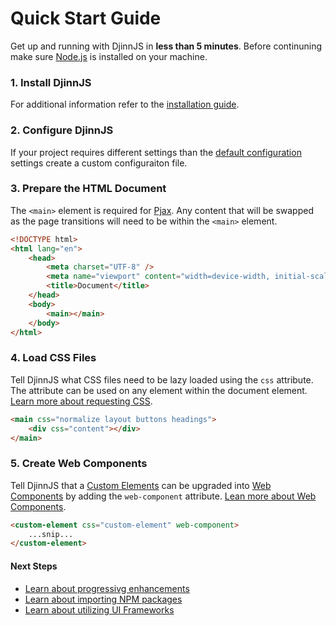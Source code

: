 # Quick Start Guide

Get up and running with DjinnJS in **less than 5 minutes**. Before continuning make sure [Node.js](https://nodejs.org/en/) is installed on your machine.

### 1. Install DjinnJS

For additional information refer to the [installation guide](/guides/installation).

### 2. Configure DjinnJS

If your project requires different settings than the [default configuration](/guides/configuration) settings create a custom configuraiton file.

### 3. Prepare the HTML Document

The `<main>` element is required for [Pjax](https://pjax.djinnjs.com/). Any content that will be swapped as the page transitions will need to be within the `<main>` element.

```html
<!DOCTYPE html>
<html lang="en">
    <head>
        <meta charset="UTF-8" />
        <meta name="viewport" content="width=device-width, initial-scale=1.0" />
        <title>Document</title>
    </head>
    <body>
        <main></main>
    </body>
</html>
```

### 4. Load CSS Files

Tell DjinnJS what CSS files need to be lazy loaded using the `css` attribute. The attribute can be used on any element within the document element. [Learn more about requesting CSS](/core/requesting-css).

```html
<main css="normalize layout buttons headings">
    <div css="content"></div>
</main>
```

### 5. Create Web Components

Tell DjinnJS that a [Custom Elements](https://html.spec.whatwg.org/multipage/custom-elements.html) can be upgraded into [Web Components](https://www.webcomponents.org/introduction) by adding the `web-component` attribute. [Lean more about Web Components](/core/web-components).

```html
<custom-element css="custom-element" web-component>
    ...snip...
</custom-element>
```

#### Next Steps

-   [Learn about progressivg enhancements](/core/progressivg-enhancements)
-   [Learn about importing NPM packages](/guides/adding-npm-packages)
-   [Learn about utilizing UI Frameworks](/guides/frameworks)
